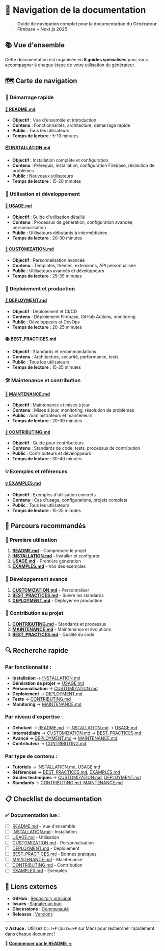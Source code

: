 # 🧭 Navigation de la documentation

> **Guide de navigation complet pour la documentation du Générateur Firebase + Next.js 2025**

## 📚 Vue d'ensemble

Cette documentation est organisée en **8 guides spécialisés** pour vous accompagner à chaque étape de votre utilisation du générateur.

## 🗺️ Carte de navigation

### 🚀 **Démarrage rapide**

#### **[📖 README.md](README.md)**

- **Objectif** : Vue d'ensemble et introduction
- **Contenu** : Fonctionnalités, architecture, démarrage rapide
- **Public** : Tous les utilisateurs
- **Temps de lecture** : 5-10 minutes

#### **[📦 INSTALLATION.md](INSTALLATION.md)**

- **Objectif** : Installation complète et configuration
- **Contenu** : Prérequis, installation, configuration Firebase, résolution de problèmes
- **Public** : Nouveaux utilisateurs
- **Temps de lecture** : 15-20 minutes

### 🎯 **Utilisation et développement**

#### **[🎯 USAGE.md](USAGE.md)**

- **Objectif** : Guide d'utilisation détaillé
- **Contenu** : Processus de génération, configuration avancée, personnalisation
- **Public** : Utilisateurs débutants à intermédiaires
- **Temps de lecture** : 20-30 minutes

#### **[🔧 CUSTOMIZATION.md](CUSTOMIZATION.md)**

- **Objectif** : Personnalisation avancée
- **Contenu** : Templates, thèmes, extensions, API personnalisée
- **Public** : Utilisateurs avancés et développeurs
- **Temps de lecture** : 25-35 minutes

### 🚀 **Déploiement et production**

#### **[🚀 DEPLOYMENT.md](DEPLOYMENT.md)**

- **Objectif** : Déploiement et CI/CD
- **Contenu** : Déploiement Firebase, GitHub Actions, monitoring
- **Public** : Développeurs et DevOps
- **Temps de lecture** : 20-25 minutes

#### **[📚 BEST_PRACTICES.md](BEST_PRACTICES.md)**

- **Objectif** : Standards et recommandations
- **Contenu** : Architecture, sécurité, performance, tests
- **Public** : Tous les utilisateurs
- **Temps de lecture** : 15-25 minutes

### 🛠️ **Maintenance et contribution**

#### **[🔄 MAINTENANCE.md](MAINTENANCE.md)**

- **Objectif** : Maintenance et mises à jour
- **Contenu** : Mises à jour, monitoring, résolution de problèmes
- **Public** : Administrateurs et mainteneurs
- **Temps de lecture** : 20-30 minutes

#### **[🤝 CONTRIBUTING.md](CONTRIBUTING.md)**

- **Objectif** : Guide pour contributeurs
- **Contenu** : Standards de code, tests, processus de contribution
- **Public** : Contributeurs et développeurs
- **Temps de lecture** : 30-40 minutes

### 💡 **Exemples et références**

#### **[💡 EXAMPLES.md](EXAMPLES.md)**

- **Objectif** : Exemples d'utilisation concrets
- **Contenu** : Cas d'usage, configurations, projets complets
- **Public** : Tous les utilisateurs
- **Temps de lecture** : 15-25 minutes

## 🎯 **Parcours recommandés**

### 🚀 **Première utilisation**

1. **[README.md](README.md)** - Comprendre le projet
2. **[INSTALLATION.md](INSTALLATION.md)** - Installer et configurer
3. **[USAGE.md](USAGE.md)** - Première génération
4. **[EXAMPLES.md](EXAMPLES.md)** - Voir des exemples

### 🔧 **Développement avancé**

1. **[CUSTOMIZATION.md](CUSTOMIZATION.md)** - Personnaliser
2. **[BEST_PRACTICES.md](BEST_PRACTICES.md)** - Suivre les standards
3. **[DEPLOYMENT.md](DEPLOYMENT.md)** - Déployer en production

### 🤝 **Contribution au projet**

1. **[CONTRIBUTING.md](CONTRIBUTING.md)** - Standards et processus
2. **[MAINTENANCE.md](MAINTENANCE.md)** - Maintenance et évolutions
3. **[BEST_PRACTICES.md](BEST_PRACTICES.md)** - Qualité du code

## 🔍 **Recherche rapide**

### **Par fonctionnalité :**

- **Installation** → [INSTALLATION.md](INSTALLATION.md)
- **Génération de projet** → [USAGE.md](USAGE.md)
- **Personnalisation** → [CUSTOMIZATION.md](CUSTOMIZATION.md)
- **Déploiement** → [DEPLOYMENT.md](DEPLOYMENT.md)
- **Tests** → [CONTRIBUTING.md](CONTRIBUTING.md)
- **Monitoring** → [MAINTENANCE.md](MAINTENANCE.md)

### **Par niveau d'expertise :**

- **Débutant** → [README.md](README.md) → [INSTALLATION.md](INSTALLATION.md) → [USAGE.md](USAGE.md)
- **Intermédiaire** → [CUSTOMIZATION.md](CUSTOMIZATION.md) → [BEST_PRACTICES.md](BEST_PRACTICES.md)
- **Avancé** → [DEPLOYMENT.md](DEPLOYMENT.md) → [MAINTENANCE.md](MAINTENANCE.md)
- **Contributeur** → [CONTRIBUTING.md](CONTRIBUTING.md)

### **Par type de contenu :**

- **Tutoriels** → [INSTALLATION.md](INSTALLATION.md), [USAGE.md](USAGE.md)
- **Références** → [BEST_PRACTICES.md](BEST_PRACTICES.md), [EXAMPLES.md](EXAMPLES.md)
- **Guides techniques** → [CUSTOMIZATION.md](CUSTOMIZATION.md), [DEPLOYMENT.md](DEPLOYMENT.md)
- **Standards** → [CONTRIBUTING.md](CONTRIBUTING.md), [MAINTENANCE.md](MAINTENANCE.md)

## 📋 **Checklist de documentation**

### **✅ Documentation lue :**

- [ ] [README.md](README.md) - Vue d'ensemble
- [ ] [INSTALLATION.md](INSTALLATION.md) - Installation
- [ ] [USAGE.md](USAGE.md) - Utilisation
- [ ] [CUSTOMIZATION.md](CUSTOMIZATION.md) - Personnalisation
- [ ] [DEPLOYMENT.md](DEPLOYMENT.md) - Déploiement
- [ ] [BEST_PRACTICES.md](BEST_PRACTICES.md) - Bonnes pratiques
- [ ] [MAINTENANCE.md](MAINTENANCE.md) - Maintenance
- [ ] [CONTRIBUTING.md](CONTRIBUTING.md) - Contribution
- [ ] [EXAMPLES.md](EXAMPLES.md) - Exemples

## 🔗 **Liens externes**

- **GitHub** : [Repository principal](https://github.com/your-username/firebase-nextjs-generator)
- **Issues** : [Signaler un bug](https://github.com/your-username/firebase-nextjs-generator/issues)
- **Discussions** : [Communauté](https://github.com/your-username/firebase-nextjs-generator/discussions)
- **Releases** : [Versions](https://github.com/your-username/firebase-nextjs-generator/releases)

---

**💡 Astuce :** Utilisez `Ctrl+F` (ou `Cmd+F` sur Mac) pour rechercher rapidement dans chaque document !

**🚀 [Commencer par le README →](README.md)**
